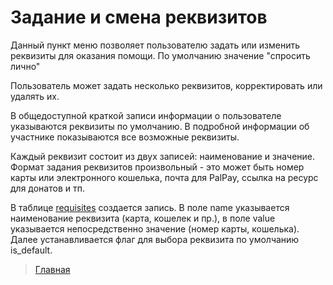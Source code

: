 # Задание и смена реквизитов

Данный пункт меню позволяет пользователю задать или изменить реквизиты для оказания помощи.
По умолчанию значение "спросить лично"

Пользователь может задать несколько реквизитов, корректировать или удалять их.

В общедоступной краткой записи информации о пользователе указываются реквизиты по умолчанию.
В подробной информации об участнике показываются все возможные реквизиты.

Каждый реквизит состоит из двух записей: наименование и значение.
Формат задания реквизитов произвольный - это может быть номер карты или электронного кошелька, почта для PalPay, ссылка на ресурс для донатов и тп.

В таблице [requisites](../tables/requisites.md) создается запись. В поле name указывается наименование реквизита (карта, кошелек и пр.), в поле value указывается непосредственно значение (номер карты, кошелька). Далее устанавливается флаг для выбора реквизита по умолчанию is_default.

> [Главная](../index.md)
